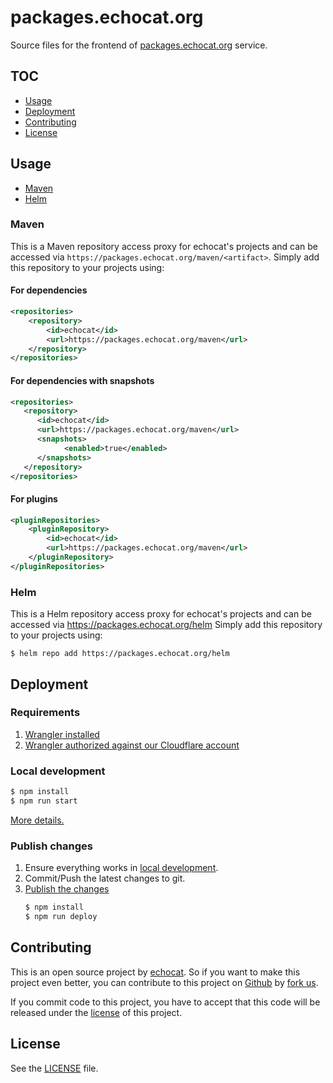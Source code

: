 # packages.echocat.org

Source files for the frontend of [packages.echocat.org](https://packages.echocat.org) service.

## TOC

-   [Usage](#usage)
-   [Deployment](#deployment)
-   [Contributing](#contributing)
-   [License](#license)

## Usage

-   [Maven](#maven)
-   [Helm](#helm)

### Maven

This is a Maven repository access proxy for echocat's projects and can be accessed via `https://packages.echocat.org/maven/<artifact>`. Simply add this repository to your projects using:

#### For dependencies

```xml
<repositories>
    <repository>
        <id>echocat</id>
        <url>https://packages.echocat.org/maven</url>
    </repository>
</repositories>
```

#### For dependencies with snapshots

```xml
<repositories>
   <repository>
      <id>echocat</id>
      <url>https://packages.echocat.org/maven</url>
      <snapshots>
            <enabled>true</enabled>
      </snapshots>
   </repository>
</repositories>
```

#### For plugins

```xml
<pluginRepositories>
    <pluginRepository>
        <id>echocat</id>
        <url>https://packages.echocat.org/maven</url>
    </pluginRepository>
</pluginRepositories>
```

### Helm

This is a Helm repository access proxy for echocat's projects and can be accessed via https://packages.echocat.org/helm Simply add this repository to your projects using:

```shell
$ helm repo add https://packages.echocat.org/helm
```

## Deployment

### Requirements

1. [Wrangler installed](https://developers.cloudflare.com/workers/cli-wrangler/install-update)
2. [Wrangler authorized against our Cloudflare account](https://developers.cloudflare.com/workers/cli-wrangler/authentication#using-commands)

### Local development

```bash
$ npm install
$ npm run start
```

[More details.](https://developers.cloudflare.com/workers/cli-wrangler/commands#dev)

### Publish changes

1. Ensure everything works in [local development](#local-development).
2. Commit/Push the latest changes to git.
3. [Publish the changes](https://developers.cloudflare.com/workers/cli-wrangler/commands#publish)
    ```bash
    $ npm install
    $ npm run deploy
    ```

## Contributing

This is an open source project by [echocat](https://echocat.org).
So if you want to make this project even better, you can contribute to this project on [Github](https://github.com/echocat/packages.echocat.org)
by [fork us](https://github.com/echocat/packages.echocat.org/fork).

If you commit code to this project, you have to accept that this code will be released under the [license](#license) of this project.

## License

See the [LICENSE](LICENSE) file.
